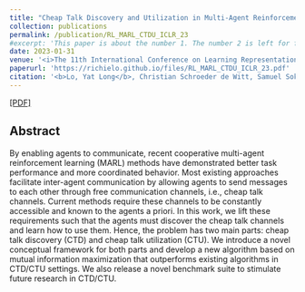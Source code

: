 ```yaml
---
title: "Cheap Talk Discovery and Utilization in Multi-Agent Reinforcement Learning"
collection: publications
permalink: /publication/RL_MARL_CTDU_ICLR_23
#excerpt: 'This paper is about the number 1. The number 2 is left for future work.'
date: 2023-01-31
venue: '<i>The 11th International Conference on Learning Representations (ICLR)</i>'
paperurl: 'https://richielo.github.io/files/RL_MARL_CTDU_ICLR_23.pdf'
citation: '<b>Lo, Yat Long</b>, Christian Schroeder de Witt, Samuel Sokota, Jakob Foerster, Shimon Whiteson. <i>In Proceedings of The 11th International Conference on Learning Representations </i>. ICLR 2023.'
---
```

[[PDF]](https://richielo.github.io/files/RL_MARL_CTDU_ICLR_23.pdf)

## Abstract
By enabling agents to communicate, recent cooperative multi-agent reinforcement learning (MARL) methods have demonstrated better task performance and more coordinated behavior. Most existing approaches facilitate inter-agent communication by allowing agents to send messages to each other through free communication channels, i.e., cheap talk channels. Current methods require these channels to be constantly accessible and known to the agents a priori. In this work, we lift these requirements such that the agents must discover the cheap talk channels and learn how to use them. Hence, the problem has two main parts: cheap talk discovery (CTD) and cheap talk utilization (CTU). We introduce a novel conceptual framework for both parts and develop a new algorithm based on mutual information maximization that outperforms existing algorithms in CTD/CTU settings. We also release a novel benchmark suite to stimulate future research in CTD/CTU.